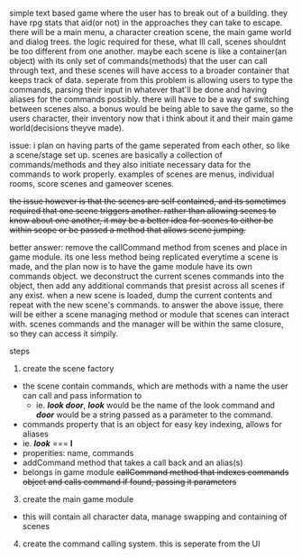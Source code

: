 simple text based game where the user has to break out of a building. they have rpg stats that aid(or not) in the approaches they can take to escape. there will be a main menu, a character creation scene, the main game world and dialog trees. the logic required for these, what Ill call, scenes shouldnt be too different from one another. maybe each scene is like a container(an object) with its only set of commands(methods) that the user can call through text, and these scenes will have access to a broader container that keeps track of data. seperate from this problem is allowing users to type the commands, parsing their input in whatever that'll be done and having aliases for the commands possibly. there will have to be a way of switching between scenes also. a bonus would be being able to save the game, so the users character, their inventory now that i think about it and their main game world(decisions theyve made).

issue:
i plan on having parts of the game seperated from each other, so like a scene/stage set up. scenes are basically a collection of commands/methods and they also initiate necessary data for the commands to work properly. examples of scenes are menus, individual rooms, score scenes and gameover scenes.

~~the issue however is that the scenes are self contained, and its sometimes required that one scene triggers another. rather than allowing scenes to know about one another, it may be a better idea for scenes to either be within scope or be passed a method that allows scene jumping.~~

better answer: remove the callCommand method from scenes and place in game module. its one less method being replicated everytime a scene is made, and the plan now is to have the game module have its own commands object. we deconstruct the current scenes commands into the object, then add any additional commands that presist across all scenes if any exist. when a new scene is loaded, dump the current contents and repeat with the new scene's commands.
to answer the above issue, there will be either a scene managing method or module that scenes can interact with. scenes commands and the manager will be within the same closure, so they can access it simpily.


steps
1. create the scene factory
  - the scene contain commands, which are methods with a name the user can call and pass information to
    - ie. ***look door***, ***look*** would be the name of the look command and ***door*** would be a string passed as a parameter to the command.
  - commands property that is an object for easy key indexing, allows for aliases
  - ie. ***look*** === **l**
  - properities: name, commands
  - addCommand method that takes a call back and an alias(s)
  - belongs in game module ~~callCommand method that indexes commands object and calls command if found, passing it parameters~~
3. create the main game module
  - this will contain all character data, manage swapping and containing of scenes
4. create the command calling system. this is seperate from the UI